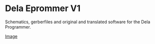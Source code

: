 # Dela Eprommer V1
 Schematics, gerberfiles and original and translated software for the Dela Programmer.

[Image](images/3d.JPG)

